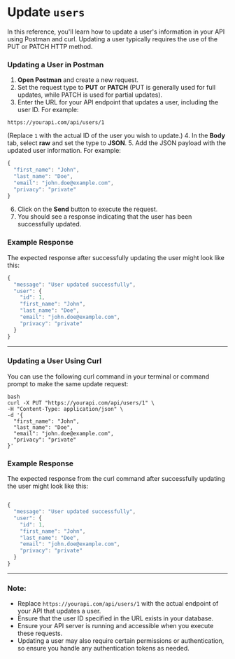 # Update `users`

In this reference, you'll learn how to update a user's information in your API using Postman and curl. Updating a user typically requires the use of the PUT or PATCH HTTP method.

### Updating a User in Postman

1. **Open Postman** and create a new request.
2. Set the request type to **PUT** or **PATCH** (PUT is generally used for full updates, while PATCH is used for partial updates).
3. Enter the URL for your API endpoint that updates a user, including the user ID. For example:

```shell
https://yourapi.com/api/users/1
```

(Replace `1` with the actual ID of the user you wish to update.)
4. In the **Body** tab, select **raw** and set the type to **JSON**.
5. Add the JSON payload with the updated user information. For example:

```js
{
  "first_name": "John",
  "last_name": "Doe",
  "email": "john.doe@example.com",
  "privacy": "private"
}
```

6. Click on the **Send** button to execute the request.
7. You should see a response indicating that the user has been successfully updated.

### Example Response

The expected response after successfully updating the user might look like this:

```js
{
  "message": "User updated successfully",
  "user": {
    "id": 1,
    "first_name": "John",
    "last_name": "Doe",
    "email": "john.doe@example.com",
    "privacy": "private"
  }
}
```

---

### Updating a User Using Curl

You can use the following curl command in your terminal or command prompt to make the same update request:

```shell
bash
curl -X PUT "https://yourapi.com/api/users/1" \
-H "Content-Type: application/json" \
-d '{
  "first_name": "John",
  "last_name": "Doe",
  "email": "john.doe@example.com",
  "privacy": "private"
}'
```

### Example Response

The expected response from the curl command after successfully updating the user might look like this:

```js

{
  "message": "User updated successfully",
  "user": {
    "id": 1,
    "first_name": "John",
    "last_name": "Doe",
    "email": "john.doe@example.com",
    "privacy": "private"
  }
}

```

---

### Note:
- Replace `https://yourapi.com/api/users/1` with the actual endpoint of your API that updates a user.
- Ensure that the user ID specified in the URL exists in your database.
- Ensure your API server is running and accessible when you execute these requests.
- Updating a user may also require certain permissions or authentication, so ensure you handle any authentication tokens as needed.